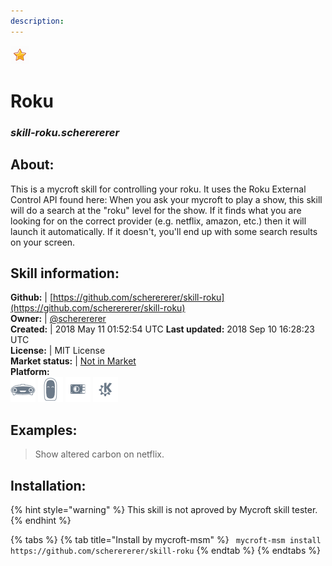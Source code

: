 ```yaml
---
description: 
---
```


![](../.gitbook/assets/star.png)  
# Roku  
### _skill-roku.scherererer_  
## About:  
This is a mycroft skill for controlling your roku. It uses the Roku External Control API found here: 
When you ask your mycroft to play a show, this skill will do a search at the "roku" level for the show. If it finds what you are looking for on the correct provider (e.g. netflix, amazon, etc.) then it will launch it automatically. If it doesn't, you'll end up with some search results on your screen.

## Skill information:  
**Github:** | [https://github.com/scherererer/skill-roku](https://github.com/scherererer/skill-roku)  
**Owner:** | [@scherererer](https://github.com/scherererer)  
**Created:** | 2018 May 11 01:52:54 UTC  **Last updated:** 2018 Sep 10 16:28:23 UTC  
**License:** | MIT License  
**Market status:** | [Not in Market](https://market.mycroft.ai/skill/)  
**Platform:**  
 ![Mark I](../.gitbook/assets/mark-1-icon.png)  ![Mark II](../.gitbook/assets/mark-2-icon.png)  ![Picroft](../.gitbook/assets/picroft-icon.png)  ![plasmoid](../.gitbook/assets/kde.png)   
## Examples:  
> Show altered carbon on netflix.  
  
## Installation:  
{% hint style="warning" %}
This skill is not aproved by Mycroft skill tester.
{% endhint %}
    
{% tabs %}
{% tab title="Install by mycroft-msm" %}
``` mycroft-msm install https://github.com/scherererer/skill-roku```
{% endtab %}
  {% endtabs %}
  